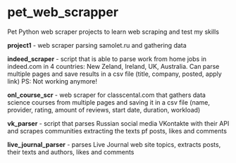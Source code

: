 # pet_web_scrapper
Pet Python web scraper projects to learn web scraping and test my skills

__project1__ - web scraper parsing samolet.ru and gathering data

__indeed_scraper__ - script that is able to parse work from home jobs in indeed.com in 4 countries: New Zeland, Ireland, UK, Australia. Can parse multiple pages and save results in a csv file (title, company, posted, apply link)
PS: Not working anymore!

__onl_course_scr__ - web scraper for classcental.com that gathers data science courses from multiple pages and saving it in a csv file (name,  provider, rating, amount of reviews, start date, duration, workload)

__vk_parser__ - script that parses Russian social media VKontakte with their API and scrapes communities extracting the texts pf posts, likes and comments

__live_journal_parser__ - parses Live Journal web site topics, extracts posts, their texts and authors, likes and comments

